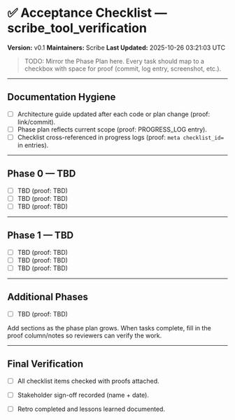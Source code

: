 # ✅ Acceptance Checklist — scribe_tool_verification
**Version:** v0.1
**Maintainers:** Scribe
**Last Updated:** 2025-10-26 03:21:03 UTC

> TODO: Mirror the Phase Plan here. Every task should map to a checkbox with space for proof (commit, log entry, screenshot, etc.).

---

## Documentation Hygiene
<!-- ID: documentation_hygiene -->
- [ ] Architecture guide updated after each code or plan change (proof: link/commit).
- [ ] Phase plan reflects current scope (proof: PROGRESS_LOG entry).
- [ ] Checklist cross-referenced in progress logs (proof: `meta checklist_id=` in entries).

---

## Phase 0 — TBD
<!-- ID: phase_0 -->
- [ ] TBD (proof: TBD)
- [ ] TBD (proof: TBD)
- [ ] TBD (proof: TBD)

---

## Phase 1 — TBD
<!-- ID: phase_1 -->
- [ ] TBD (proof: TBD)
- [ ] TBD (proof: TBD)
- [ ] TBD (proof: TBD)

---

## Additional Phases
<!-- ID: additional_phases -->
- [ ] TBD (proof: TBD)

Add sections as the phase plan grows. When tasks complete, fill in the proof column/notes so reviewers can verify the work.

---

## Final Verification
<!-- ID: final_verification -->
- [ ] All checklist items checked with proofs attached.
- [ ] Stakeholder sign-off recorded (name + date).
- [ ] Retro completed and lessons learned documented.

